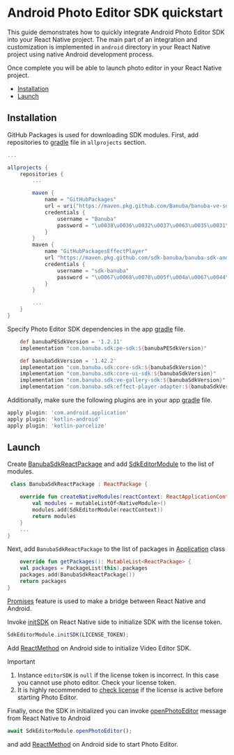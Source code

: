 # Android Photo Editor SDK quickstart

This guide demonstrates how to quickly integrate Android Photo Editor SDK into your React Native project.
The main part of an integration and customization is implemented in ```android``` directory
in your React Native project using native Android development process.

Once complete you will be able to launch photo editor in your React Native project.

- [Installation](#Installation)
- [Launch](#Launch)

## Installation
GitHub Packages is used for downloading SDK modules.
First, add repositories to [gradle](../android/build.gradle#L30) file in ```allprojects``` section.

```groovy
...

allprojects {
    repositories {
        ...

        maven {
            name = "GitHubPackages"
            url = uri("https://maven.pkg.github.com/Banuba/banuba-ve-sdk")
            credentials {
                username = "Banuba"
                password = "\u0038\u0036\u0032\u0037\u0063\u0035\u0031\u0030\u0033\u0034\u0032\u0063\u0061\u0033\u0065\u0061\u0031\u0032\u0034\u0064\u0065\u0066\u0039\u0062\u0034\u0030\u0063\u0063\u0037\u0039\u0038\u0063\u0038\u0038\u0066\u0034\u0031\u0032\u0061\u0038"
            }
        }
        maven {
            name "GitHubPackagesEffectPlayer"
            url "https://maven.pkg.github.com/sdk-banuba/banuba-sdk-android"
            credentials {
                username = "sdk-banuba"
                password = "\u0067\u0068\u0070\u005f\u004a\u0067\u0044\u0052\u0079\u0049\u0032\u006d\u0032\u004e\u0055\u0059\u006f\u0033\u0033\u006b\u0072\u0034\u0049\u0069\u0039\u0049\u006f\u006d\u0077\u0034\u0052\u0057\u0043\u0064\u0030\u0052\u0078\u006d\u0045\u0069"
            }
        }

        ...
    }
}
```

Specify Photo Editor SDK dependencies in the app [gradle](../android/app/build.gradle#L165) file.
```groovy
    def banubaPESdkVersion = '1.2.11'
    implementation "com.banuba.sdk:pe-sdk:${banubaPESdkVersion}"

    def banubaSdkVersion = '1.42.2'
    implementation "com.banuba.sdk:core-sdk:${banubaSdkVersion}"
    implementation "com.banuba.sdk:core-ui-sdk:${banubaSdkVersion}"
    implementation "com.banuba.sdk:ve-gallery-sdk:${banubaSdkVersion}"
    implementation "com.banuba.sdk:effect-player-adapter:${banubaSdkVersion}"
```

Additionally, make sure the following plugins are in your app [gradle](../android/app/build.gradle#L2) file.
```groovy
apply plugin: 'com.android.application'
apply plugin: 'kotlin-android'
apply plugin: 'kotlin-parcelize'
```

## Launch

Create [BanubaSdkReactPackage](../android/app/src/main/java/com/vesdkreactnativecliintegrationsample/BanubaSdkReactPackage.kt) and add [SdkEditorModule](../android/app/src/main/java/com/vesdkreactnativecliintegrationsample/SdkEditorModule.kt) to the list of modules.
```kotlin
 class BanubaSdkReactPackage : ReactPackage {

    override fun createNativeModules(reactContext: ReactApplicationContext): MutableList<NativeModule> {
        val modules = mutableListOf<NativeModule>()
        modules.add(SdkEditorModule(reactContext))
        return modules
    }
    ...
}
```

Next, add ```BanubaSdkReactPackage```  to the list of packages in [Application](../android/app/src/main/java/com/vesdkreactnativecliintegrationsample/MainApplication.kt#L23) class
```kotlin
    override fun getPackages(): MutableList<ReactPackage> {
    val packages = PackageList(this).packages
    packages.add(BanubaSdkReactPackage())
    return packages
}
```

[Promises](https://reactnative.dev/docs/native-modules-android#promises) feature is used to make a bridge between React Native and Android.

Invoke [initSDK](../App.js#L16) on React Native side to initialize SDK with the license token.
```javascript
SdkEditorModule.initSDK(LICENSE_TOKEN);
```

Add [ReactMethod](../android/app/src/main/java/com/vesdkreactnativecliintegrationsample/SdkEditorModule.kt#L140) on Android side to initialize Video Editor SDK.

> [!IMPORTANT]
> 1. Instance ```editorSDK``` is ```null``` if the license token is incorrect. In this case you cannot use photo editor. Check your license token.
> 2. It is highly recommended to [check license](../android/app/src/main/java/com/vesdkreactnativecliintegrationsample/SdkEditorModule.kt#L183) if the license is active before starting Photo Editor.

Finally, once the SDK in initialized you can invoke [openPhotoEditor](../App.js#L39) message from React Native to Android

```javascript
await SdkEditorModule.openPhotoEditor();
```

and add [ReactMethod](../android/app/src/main/java/com/vesdkreactnativecliintegrationsample/SdkEditorModule.kt#L166) on Android side to start Photo Editor.